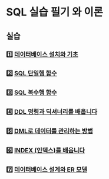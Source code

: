 # SQL 실습 필기 와 이론

## 실습

### 1️⃣ [데이터베이스 설치와 기초](https://gold-century-3b0.notion.site/35-04-21-8-1d73bfade93280c49304e38c201b4a28)

### 2️⃣ [SQL 단일행 함수](https://gold-century-3b0.notion.site/SQL-04-22-8-20e3bfade93280db960be8579f54f610)

### 3️⃣ [SQL 복수행 함수](https://gold-century-3b0.notion.site/SQL-04-23-8-20e3bfade93280e5bdf7c9cf98d8607d)

### 4️⃣ [DDL 명령과 딕셔너리를 배웁니다](https://gold-century-3b0.notion.site/DDL-04-29-8-20e3bfade9328015b02efae8cfa409a7)

### 5️⃣ [DML로 데이터를 관리하는 방법](https://gold-century-3b0.notion.site/DML-04-29-8-20e3bfade9328079a21bf04fafba18c8)

### 6️⃣ [INDEX (인덱스)를 배웁니다](https://gold-century-3b0.notion.site/INDEX-04-29-8-20e3bfade932808b8ed9ea59e3cc8317)

### 7️⃣ [데이터베이스 설계와 ER 모델](https://gold-century-3b0.notion.site/ER-04-30-8-20e3bfade932808383c9d72972fb24fb)


